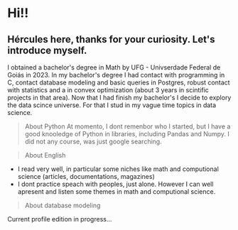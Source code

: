 # Hi!!


## Hércules here, thanks for your curiosity. Let's introduce myself.

I obtained a bachelor's degree in Math by UFG - Univserdade Federal de Goiás in 2023.
In my bachelor's degree I had contact with programming in C, contact database modeling and basic queries in Postgres, robust contact with statistics and a  in convex optimization (about 3 years in scintific projects in that area).
Now that I had finish my bachelor's I decide to explory the data scince universe.
For that I stud in my vague time topics in data science.

> About Python
At momento, I dont remenbor who I started, but I have a good knooledge of Python in libraries, including Pandas and Numpy. I did not any course, was just google searching.

> About English
* I read very well, in particular some niches like math and computional science (articles, documentations, magazines)
* I dont practice speach with peoples, just alone. However I can well apresent and listen some themes in math and computional science.

> About database modeling

Current profile edition in progress...



<!--
**herculesvanso/herculesvanso** is a ✨ _special_ ✨ repository because its `README.md` (this file) appears on your GitHub profile.

Here are some ideas to get you started:

- 🔭 I’m currently working on ...
- 🌱 I’m currently learning ...
- 👯 I’m looking to collaborate on ...
- 🤔 I’m looking for help with ...
- 💬 Ask me about ...
- 📫 How to reach me: ...
- 😄 Pronouns: ...
- ⚡ Fun fact: ...
-->
